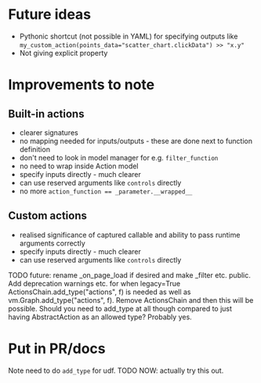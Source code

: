 # Future ideas

* Pythonic shortcut (not possible in YAML) for specifying outputs like `my_custom_action(points_data="scatter_chart.clickData") >> "x.y"`
* Not giving explicit property

# Improvements to note


## Built-in actions
* clearer signatures
* no mapping needed for inputs/outputs - these are done next to function definition
* don't need to look in model manager for e.g. `filter_function`
* no need to wrap inside Action model
* specify inputs directly - much clearer
* can use reserved arguments like `controls` directly
* no more `action_function == _parameter.__wrapped__`

## Custom actions
* realised significance of captured callable and ability to pass runtime arguments correctly
* specify inputs directly - much clearer
* can use reserved arguments like `controls` directly
 

TODO future: rename _on_page_load if desired and make _filter etc. public.
Add deprecation warnings etc. for when legacy=True
ActionsChain.add_type("actions", f) is needed as well as vm.Graph.add_type("actions", f). Remove ActionsChain and then this will be possible. Should you need to add_type at all though compared to just having AbstractAction as an allowed type? Probably yes.

# Put in PR/docs

Note need to do `add_type` for udf. TODO NOW: actually try this out.